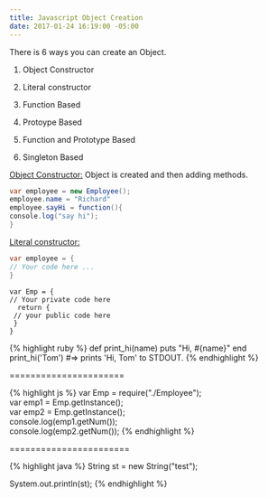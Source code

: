 ```yaml
---
title: Javascript Object Creation
date: 2017-01-24 16:19:00 -05:00
---
```


There is 6 ways you can create an Object.

1. Object Constructor

2. Literal constructor

3. Function Based

4. Protoype Based

5. Function and Prototype Based

6. Singleton Based

<u>Object Constructor:</u>
Object is created and then adding methods.

```java
var employee = new Employee();
employee.name = "Richard"
employee.sayHi = function(){
console.log("say hi");
}
```
<u>Literal constructor:</u>

```java
var employee = {
// Your code here ...
}
```

    var Emp = { 
    // Your private code here
      return {
     // your public code here
     } 
    }

{% highlight ruby %}
def print_hi(name)
puts "Hi, #{name}"
end
print_hi('Tom')
\#=> prints 'Hi, Tom' to STDOUT.
{% endhighlight %}

======================

{% highlight js %}
var Emp = require("./Employee");\
var emp1 = Emp.getInstance();\
var emp2 = Emp.getInstance();\
console.log(emp1.getNum());\
console.log(emp2.getNum());
{% endhighlight %}

=======================

{% highlight java %}
String st = new String("test");

System.out.println(st);
{% endhighlight %}